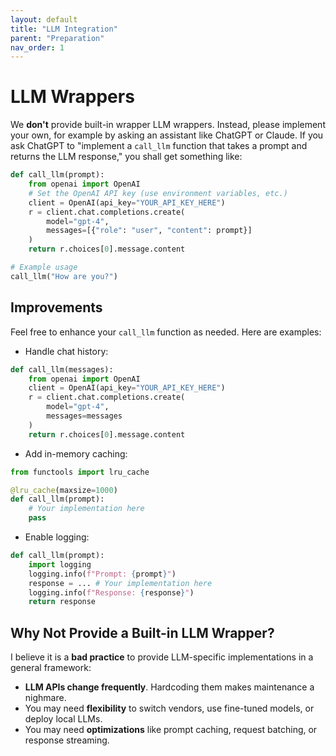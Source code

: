 ```yaml
---
layout: default
title: "LLM Integration"
parent: "Preparation"
nav_order: 1
---
```


# LLM Wrappers  

We **don't** provide built-in wrapper LLM wrappers. Instead, please implement your own, for example by asking an assistant like ChatGPT or Claude. If you ask ChatGPT to "implement a `call_llm` function that takes a prompt and returns the LLM response," you shall get something like:

```python
def call_llm(prompt):
    from openai import OpenAI
    # Set the OpenAI API key (use environment variables, etc.)
    client = OpenAI(api_key="YOUR_API_KEY_HERE")
    r = client.chat.completions.create(
        model="gpt-4",
        messages=[{"role": "user", "content": prompt}]
    )
    return r.choices[0].message.content

# Example usage
call_llm("How are you?")
```

## Improvements
Feel free to enhance your `call_llm` function as needed. Here are examples:

- Handle chat history:

```python
def call_llm(messages):
    from openai import OpenAI
    client = OpenAI(api_key="YOUR_API_KEY_HERE")
    r = client.chat.completions.create(
        model="gpt-4",
        messages=messages
    )
    return r.choices[0].message.content
```

- Add in-memory caching:

```python
from functools import lru_cache

@lru_cache(maxsize=1000)
def call_llm(prompt):
    # Your implementation here
    pass
```

- Enable logging:

```python
def call_llm(prompt):
    import logging
    logging.info(f"Prompt: {prompt}")
    response = ... # Your implementation here
    logging.info(f"Response: {response}")
    return response
```

## Why Not Provide a Built-in LLM Wrapper?
I believe it is a **bad practice** to provide LLM-specific implementations in a general framework:
- **LLM APIs change frequently**. Hardcoding them makes maintenance a nighmare.
- You may need **flexibility** to switch vendors, use fine-tuned models, or deploy local LLMs.
- You may need **optimizations** like prompt caching, request batching, or response streaming.

